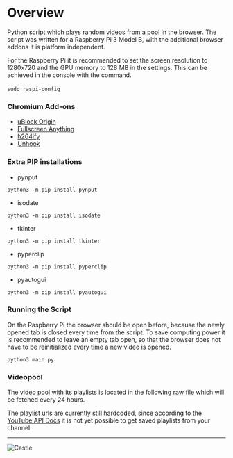 # Overview

Python script which plays random videos from a pool in the browser. 
The script was written for a Raspberry Pi 3 Model B, with the additional browser addons it is platform independent.

For the Raspberry Pi it is recommended to set the screen resolution to 1280x720 and the GPU memory to 128 MB in the settings. 
This can be achieved in the console with the command. <br><br>
``
sudo raspi-config
``


### Chromium Add-ons

- [uBlock Origin](https://chrome.google.com/webstore/detail/ublock-origin/cjpalhdlnbpafiamejdnhcphjbkeiagm?hl=de)
- [Fullscreen Anything](https://chrome.google.com/webstore/detail/fullscreen-anything/olcfgpmjldkkjdclidhcbonieibfhhdh?hl=de)
- [h264ify](https://chrome.google.com/webstore/detail/h264ify/aleakchihdccplidncghkekgioiakgal?hl=de)
- [Unhook](https://chrome.google.com/webstore/detail/unhook-remove-youtube-rec/khncfooichmfjbepaaaebmommgaepoid?hl=de)

### Extra PIP installations
- pynput

``
python3 -m pip install pynput
``
- isodate

``
python3 -m pip install isodate
``
- tkinter

``
python3 -m pip install tkinter
``
- pyperclip

``
python3 -m pip install pyperclip
``
- pyautogui

``
python3 -m pip install pyautogui
``
### Running the Script
On the Raspberry Pi the browser should be open before, because the newly opened tab is closed every time from the script. 
To save computing power it is recommended to leave an empty tab open, so that the browser does not have to be reinitialized every time a new video is opened. 

``
python3 main.py
``

### Videopool
The video pool with its playlists is located in the following [raw file](https://raw.githubusercontent.com/Rammsauer/raspStream/master/list.json) which will be fetched every 24 hours.

The playlist urls are currently still hardcoded, since according to the [YouTube API Docs](https://developers.google.com/youtube/v3/docs) it is not yet possible to get saved playlists from your channel.

---

![Castle](KnoxCastleInTheHighlands.jpeg)
